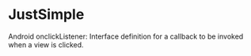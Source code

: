 # JustSimple
Android onclickListener: Interface definition for a callback to be invoked when a view is clicked.

